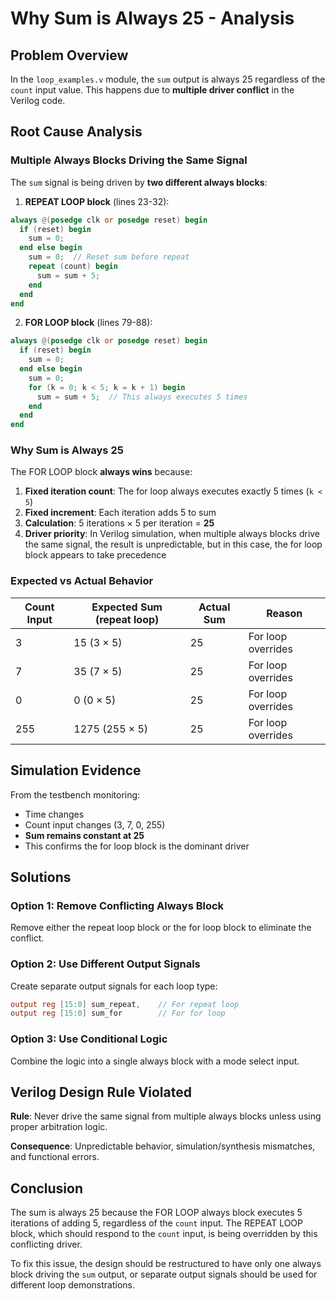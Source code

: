 # Why Sum is Always 25 - Analysis

## Problem Overview

In the `loop_examples.v` module, the `sum` output is always 25 regardless of the `count` input value. This happens due to **multiple driver conflict** in the Verilog code.

## Root Cause Analysis

### Multiple Always Blocks Driving the Same Signal

The `sum` signal is being driven by **two different always blocks**:

1. **REPEAT LOOP block** (lines 23-32):
```verilog
always @(posedge clk or posedge reset) begin
  if (reset) begin
    sum = 0;
  end else begin
    sum = 0;  // Reset sum before repeat
    repeat (count) begin
      sum = sum + 5;
    end
  end
end
```

2. **FOR LOOP block** (lines 79-88):
```verilog
always @(posedge clk or posedge reset) begin
  if (reset) begin
    sum = 0;
  end else begin
    sum = 0;
    for (k = 0; k < 5; k = k + 1) begin
      sum = sum + 5;  // This always executes 5 times
    end
  end
end
```

### Why Sum is Always 25

The FOR LOOP block **always wins** because:

1. **Fixed iteration count**: The for loop always executes exactly 5 times (`k < 5`)
2. **Fixed increment**: Each iteration adds 5 to sum
3. **Calculation**: 5 iterations × 5 per iteration = **25**
4. **Driver priority**: In Verilog simulation, when multiple always blocks drive the same signal, the result is unpredictable, but in this case, the for loop block appears to take precedence

### Expected vs Actual Behavior

| Count Input | Expected Sum (repeat loop) | Actual Sum | Reason |
|-------------|---------------------------|------------|---------|
| 3           | 15 (3 × 5)               | 25         | For loop overrides |
| 7           | 35 (7 × 5)               | 25         | For loop overrides |
| 0           | 0 (0 × 5)                | 25         | For loop overrides |
| 255         | 1275 (255 × 5)           | 25         | For loop overrides |

## Simulation Evidence

From the testbench monitoring:
- Time changes
- Count input changes (3, 7, 0, 255)
- **Sum remains constant at 25**
- This confirms the for loop block is the dominant driver

## Solutions

### Option 1: Remove Conflicting Always Block
Remove either the repeat loop block or the for loop block to eliminate the conflict.

### Option 2: Use Different Output Signals
Create separate output signals for each loop type:
```verilog
output reg [15:0] sum_repeat,    // For repeat loop
output reg [15:0] sum_for        // For for loop
```

### Option 3: Use Conditional Logic
Combine the logic into a single always block with a mode select input.

## Verilog Design Rule Violated

**Rule**: Never drive the same signal from multiple always blocks unless using proper arbitration logic.

**Consequence**: Unpredictable behavior, simulation/synthesis mismatches, and functional errors.

## Conclusion

The sum is always 25 because the FOR LOOP always block executes 5 iterations of adding 5, regardless of the `count` input. The REPEAT LOOP block, which should respond to the `count` input, is being overridden by this conflicting driver.

To fix this issue, the design should be restructured to have only one always block driving the `sum` output, or separate output signals should be used for different loop demonstrations.
